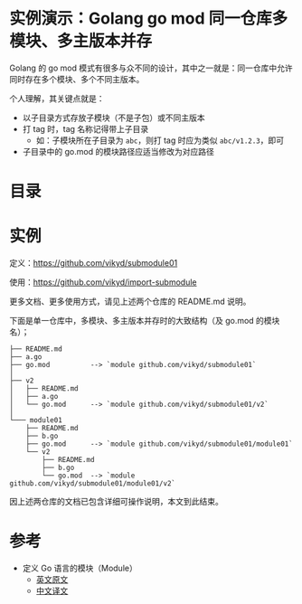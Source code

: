 # 实例演示：Golang go mod 同一仓库多模块、多主版本并存

Golang 的 go mod 模式有很多与众不同的设计，其中之一就是：同一仓库中允许同时存在多个模块、多个不同主版本。

个人理解，其关键点就是：

- 以子目录方式存放子模块（不是子包）或不同主版本
- 打 tag 时，tag 名称记得带上子目录
  - 如：子模块所在子目录为 `abc`，则打 tag 时应为类似 `abc/v1.2.3`，即可
- 子目录中的 go.mod 的模块路径应适当修改为对应路径

# 目录

<!-- START doctoc -->
<!-- END doctoc -->

# 实例

定义：https://github.com/vikyd/submodule01

使用：https://github.com/vikyd/import-submodule

更多文档、更多使用方式，请见上述两个仓库的 README.md 说明。

下面是单一仓库中，多模块、多主版本并存时的大致结构（及 go.mod 的模块名）；

```
├── README.md
├── a.go
├── go.mod          --> `module github.com/vikyd/submodule01`
│
├── v2
│   ├── README.md
│   ├── a.go
│   └── go.mod      --> `module github.com/vikyd/submodule01/v2`
│
└─── module01
    ├── README.md
    ├── b.go
    ├── go.mod      --> `module github.com/vikyd/submodule01/module01`
    └── v2
        ├── README.md
        ├── b.go
        └── go.mod  --> `module github.com/vikyd/submodule01/module01/v2`
```

因上述两仓库的文档已包含详细可操作说明，本文到此结束。

# 参考

- 定义 Go 语言的模块（Module）
  - [英文原文](https://research.swtch.com/vgo-module)
  - [中文译文](https://github.com/vikyd/note/blob/master/go_and_versioning/defining_go_modules.md)
